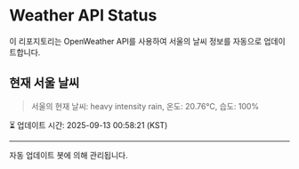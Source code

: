 
# Weather API Status

이 리포지토리는 OpenWeather API를 사용하여 서울의 날씨 정보를 자동으로 업데이트합니다.

## 현재 서울 날씨
> 서울의 현재 날씨: heavy intensity rain, 온도: 20.76°C, 습도: 100%

⏳ 업데이트 시간: 2025-09-13 00:58:21 (KST)

---
자동 업데이트 봇에 의해 관리됩니다.
